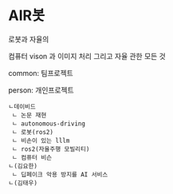 # AIR봇
로봇과 자율의

컴퓨터 vison 과 이미지 처리 그리고 자율 관한 모든 것

common: 팀프로젝트

person: 개인프로젝트
```
ㄴ데이비드
 ㄴ 논문 재현
 ㄴ autonomous-driving
 ㄴ 로봇(ros2)
 ㄴ 비손이 있는 lllm
 ㄴ ros2(자율주행 모빌리티)
 ㄴ 컴퓨터 비슨
ㄴ(김요한)
 ㄴ 딥페이크 악용 방지를 AI 서비스
ㄴ(김태우)
```
